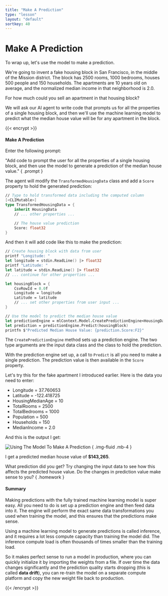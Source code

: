 ```yaml
---
title: "Make A Prediction"
type: "lesson"
layout: "default"
sortkey: 40
---
```


# Make A Prediction

To wrap up, let's use the model to make a prediction.

We're going to invent a fake housing block in San Francisco, in the middle of the Mission district. The block has 2500 rooms, 1000 bedrooms, houses 500 people and 150 households. The apartments are 10 years old on average, and the normalized median income in that neighborhood is 2.0.

For how much could you sell an apartment in that housing block?

We will ask our AI agent to write code that prompts us for all the properties of a single housing block, and then we'll use the machine learning model to predict what the median house value will be for any apartment in the block.

{{< encrypt >}}

#### Make A Prediction

Enter the following prompt:

"Add code to prompt the user for all the properties of a single housing block, and then use the model to generate a prediction of the median house value."
{ .prompt }

The agent will modify the `TransformedHousingData` class and add a `Score` property to hold the generated prediction:

```fsharp
// Type to hold transformed data including the computed column
[<CLIMutable>]
type TransformedHousingData = {
    inherit HousingData
    // ... other properties ...

    // The house value prediction
    Score: float32
}
```

And then it will add code like this to make the prediction:

```fsharp
// Create housing block with data from user
printf "Longitude: "
let longitude = stdin.ReadLine() |> float32
printf "Latitude: "
let latitude = stdin.ReadLine() |> float32
// ... continue for other properties ...

let housingBlock = {
    CsvRowId = 0.0f
    Longitude = longitude
    Latitude = latitude
    // ... set other properties from user input ...
}

// Use the model to predict the median house value
let predictionEngine = mlContext.Model.CreatePredictionEngine<HousingData, TransformedHousingData>(model)
let prediction = predictionEngine.Predict(housingBlock)
printfn $"Predicted Median House Value: {prediction.Score:F2}"
```

The `CreatePredictionEngine` method sets up a prediction engine. The two type arguments are the input data class and the class to hold the prediction.

With the prediction engine set up, a call to `Predict` is all you need to make a single prediction. The prediction value is then available in the `Score` property.

Let's try this for the fake apartment I introduced earlier. Here is the data you need to enter:

- Longitude = 37.760653
- Latitude = -122.418725
- HousingMedianAge = 10
- TotalRooms = 2500
- TotalBedrooms = 1000
- Population = 500
- Households = 150
- MedianIncome = 2.0

And this is the output I get:

![Using The Model To Make A Prediction](../img/prediction.jpg)
{ .img-fluid .mb-4 }

I get a predicted median house value of **$143,265**.

What prediction did you get? Try changing the input data to see how this affects the predicted house value. Do the changes in prediction value make sense to you?
{ .homework }

#### Summary

Making predictions with the fully trained machine learning model is super easy. All you need to do is set up a prediction engine and then feed data into it. The engine will perform the exact same data transformations you used when training the model, and this ensures that the predictions make sense.

Using a machine learning model to generate predictions is called inference, and it requires a lot less compute capacity than training the model did. The inference compute load is often thousands of times smaller than the training load.

So it makes perfect sense to run a model in production, where you can quickly initialize it by importing the weights from a file. If over time the data changes significantly and the prediction quality starts dropping (this is called **data drift**), you can re-train the model on a separate compute platform and copy the new weight file back to production. 

{{< /encrypt >}}